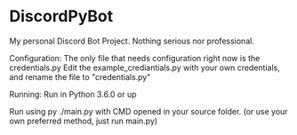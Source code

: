 # DiscordPyBot
 My personal Discord Bot Project. Nothing serious nor professional.

 Configuration:
 The only file that needs configuration right now is the credentials.py
 Edit the example_crediantials.py with your own credentials, and rename the file to "credentials.py"

 Running: 
 Run in Python 3.6.0 or up 

 Run using py ./main.py with CMD opened in your source folder. (or use your own preferred method, just run main.py)

